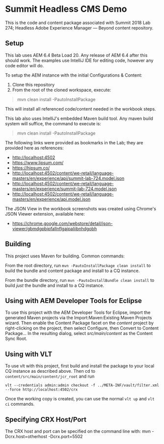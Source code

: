 # Summit Headless CMS Demo

This is the code and content package associated with Summit 2018 Lab 274; Headless Adobe Experience Manager — Beyond content repository.


## Setup

This lab uses AEM 6.4 Beta Load 20. Any release of AEM 6.4 after this should work. The examples use IntelliJ IDE for editing code, however any code editor will do.

To setup the AEM instance with the initial Configurations & Content:

1. Clone this repository
1. From the root of the cloned workspace, execute:

> mvn clean install -PautoInstallPackage

This will install all referenced code/content needed in the workbook steps.

This lab also uses IntelliJ's embedded Maven build tool. Any maven build system will suffice, the command to execute is:

> mvn clean install -PautoInstallPackage

The following links were provided as bookmarks in the Lab; they are provided here as references:

* <http://localhost:4502>
* <https://www.lipsum.com/>
* <https://hipsum.co/>
* <http://localhost:4502/content/we-retail/language-masters/en/experience/api/summit-lab-724.model.json>
* <http://localhost:4502/content/we-retail/language-masters/en/experience/summit-lab-724.model.json>
* <http://localhost:4502/content/we-retail/language-masters/en/experience/api.model.json>



The JSON View in the workbook screenshots was created using Chrome's JSON Viewer extension, available here:

* <https://chrome.google.com/webstore/detail/json-viewer/gbmdgpbipfallnflgajpaliibnhdgobh>




## Building

This project uses Maven for building. Common commands:

From the root directory, run ``mvn -PautoInstallPackage clean install`` to build the bundle and content package and install to a CQ instance.

From the bundle directory, run ``mvn -PautoInstallBundle clean install`` to build *just* the bundle and install to a CQ instance.

## Using with AEM Developer Tools for Eclipse

To use this project with the AEM Developer Tools for Eclipse, import the generated Maven projects via the Import:Maven:Existing Maven Projects wizard. Then enable the Content Package facet on the _content_ project by right-clicking on the project, then select Configure, then Convert to Content Package... In the resulting dialog, select _src/main/content_ as the Content Sync Root.

## Using with VLT

To use vlt with this project, first build and install the package to your local CQ instance as described above. Then cd to `content/src/main/content/jcr_root` and run

    vlt --credentials admin:admin checkout -f ../META-INF/vault/filter.xml --force http://localhost:4502/crx

Once the working copy is created, you can use the normal ``vlt up`` and ``vlt ci`` commands.

## Specifying CRX Host/Port

The CRX host and port can be specified on the command line with:
mvn -Dcrx.host=otherhost -Dcrx.port=5502 <goals>


